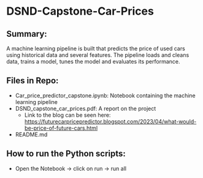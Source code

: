 # DSND-Capstone-Car-Prices

## Summary:
A machine learning pipeline is built that predicts the price of used cars using historical data and several features. The pipeline loads and cleans data, trains a model, tunes the model and evaluates its performance. 

## Files in Repo:
- Car_price_predictor_capstone.ipynb: Notebook containing the machine learning pipeline
- DSND_capstone_car_prices.pdf: A report on the project
  - Link to the blog can be seen here: https://futurecarpricepredictor.blogspot.com/2023/04/what-would-be-price-of-future-cars.html
- README.md

## How to run the Python scripts:
- Open the Notebook -> click on run -> run all
